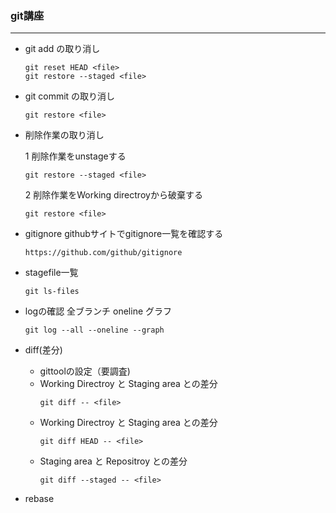 ### git講座
***
  - git add の取り消し


    ```terminal
    git reset HEAD <file>
    git restore --staged <file>
    ```

  - git commit の取り消し

    ```
    git restore <file>
    ```

  - <detail><summary>削除作業の取り消し</summary><div>

    1 削除作業をunstageする
      ```
      git restore --staged <file>
      ```

    2 削除作業をWorking directroyから破棄する
      ```
      git restore <file>
      ```
    </div></detail>
  - gitignore
    githubサイトでgitignore一覧を確認する
    ```
    https://github.com/github/gitignore
    ```
  - stagefile一覧
    ```
    git ls-files
    ```
  - logの確認
    全ブランチ oneline グラフ
    ```
    git log --all --oneline --graph
    ```
  - diff(差分)
    - gittoolの設定（要調査)
    - Working Directroy と Staging area との差分
      ```
      git diff -- <file>
      ```
    - Working Directroy と Staging area との差分
      ```
      git diff HEAD -- <file>
      ```
    - Staging area と Repositroy との差分
      ```
      git diff --staged -- <file>
      ```
  - rebase

